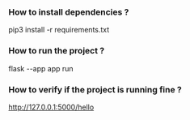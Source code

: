### How to install dependencies ?

pip3 install -r requirements.txt 

### How to run the project ?

flask --app app run

### How to verify if the project is running fine ?

http://127.0.0.1:5000/hello